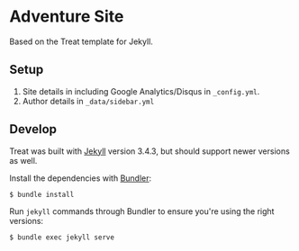 # Adventure Site 

Based on the Treat template for Jekyll.

## Setup

1. Site details in including Google Analytics/Disqus in `_config.yml`.
3. Author details in `_data/sidebar.yml`

## Develop

Treat was built with [Jekyll](http://jekyllrb.com/) version 3.4.3, but should support newer versions as well.

Install the dependencies with [Bundler](http://bundler.io/):

~~~bash
$ bundle install
~~~

Run `jekyll` commands through Bundler to ensure you're using the right versions:

~~~bash
$ bundle exec jekyll serve
~~~
